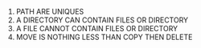 1. PATH ARE UNIQUES
2. A DIRECTORY CAN CONTAIN FILES OR DIRECTORY
3. A FILE CANNOT CONTAIN FILES OR DIRECTORY
4. MOVE IS NOTHING LESS THAN COPY THEN DELETE
